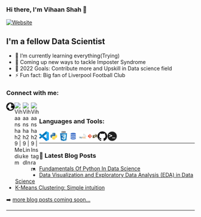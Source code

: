 ### Hi there, I'm Vihaan Shah 👋 

[![Website](https://img.shields.io/website?label=Vihaanshah29.io&style=for-the-badge&url=https%3A%2F%2FVihaanshah29.io)](https://vihaanshah29.github.io/)

## I'm a fellow Data Scientist

- 🌱 I’m currently learning everything(Trying) 
- 👯 Coming up new ways to tackle Imposter Syndrome 
- 🥅 2022 Goals: Contribute more and Upskill in Data science field
- ⚡ Fun fact: Big fan of Liverpool Football Club 

### Connect with me:

[<img align="left" alt="Vihaanshah29.io" width="22px" src="https://raw.githubusercontent.com/iconic/open-iconic/master/svg/globe.svg" />][website]
[<img align="left" alt="Vihaanshah29 | Medium" width="22px" src="https://cdn.jsdelivr.net/npm/simple-icons@v3/icons/medium.svg" />][medium]
[<img align="left" alt="Vihaanshah29 | LinkedIn" width="22px" src="https://cdn.jsdelivr.net/npm/simple-icons@v3/icons/linkedin.svg" />][linkedin]
[<img align="left" alt="Vihaanshah29 | Instagram" width="22px" src="https://cdn.jsdelivr.net/npm/simple-icons@v3/icons/instagram.svg" />][instagram]

<br />

### Languages and Tools:

<img align="left" alt="Visual Studio Code" width="26px" src="https://raw.githubusercontent.com/github/explore/80688e429a7d4ef2fca1e82350fe8e3517d3494d/topics/visual-studio-code/visual-studio-code.png" />

<img align="left" alt="Python" width="26px" src="https://raw.githubusercontent.com/github/explore/80688e429a7d4ef2fca1e82350fe8e3517d3494d/topics/python/python.png" />

<img align="left" alt="CSS3" width="26px" src="https://raw.githubusercontent.com/github/explore/80688e429a7d4ef2fca1e82350fe8e3517d3494d/topics/css/css.png" />

<img align="left" alt="SQL" width="26px" src="https://raw.githubusercontent.com/github/explore/80688e429a7d4ef2fca1e82350fe8e3517d3494d/topics/sql/sql.png" />

<img align="left" alt="MySQL" width="26px" src="https://raw.githubusercontent.com/github/explore/80688e429a7d4ef2fca1e82350fe8e3517d3494d/topics/mysql/mysql.png" />


<img align="left" alt="Git" width="26px" src="https://raw.githubusercontent.com/github/explore/80688e429a7d4ef2fca1e82350fe8e3517d3494d/topics/git/git.png" />

<img align="left" alt="GitHub" width="26px" src="https://raw.githubusercontent.com/github/explore/78df643247d429f6cc873026c0622819ad797942/topics/github/github.png" />

<img align="left" alt="Terminal" width="26px" src="https://raw.githubusercontent.com/github/explore/80688e429a7d4ef2fca1e82350fe8e3517d3494d/topics/terminal/terminal.png" />

<br />

---

### 📕 Latest Blog Posts

<!-- BLOG-POST-LIST:START -->
- [Fundamentals Of Python In Data Science](https://medium.com/analytics-vidhya/fundamentals-of-python-in-data-science-a495513f67a9)
- [Data Visualization and Exploratory Data Analysis (EDA) in Data Science](https://medium.com/analytics-vidhya/data-visualization-and-exploratory-data-analysis-eda-in-data-science-984e84942fda)
- [K-Means Clustering: Simple intuition](https://medium.com/analytics-vidhya/k-means-clustering-simple-intuition-16a55daa3ffa)

<!-- BLOG-POST-LIST:END -->

➡️ [more blog posts coming soon...](https://vihaanshah.medium.com/)

---


[website]: https://vihaanshah29.github.io/
[twitter]: https://twitter.com/codeSTACKr
[youtube]: https://youtube.com/codeSTACKr
[instagram]: https://www.instagram.com/v_i_h_a_a_n_/
[linkedin]: www.linkedin.com/in/vihaanshah
[webdevplaylist]: https://www.youtube.com/playlist?list=PLkwxH9e_vrAJ0WbEsFA9W3I1W-g_BTsbt
[jsplaylist]: https://www.youtube.com/playlist?list=PLkwxH9e_vrALRJKu7wfXby3MKeflhTu6B
[cssplaylist]: https://www.youtube.com/playlist?list=PLkwxH9e_vrALSdvZuEh6gqQdmDoDIoqz4
[reactplaylist]: https://www.youtube.com/playlist?list=PLkwxH9e_vrAK4TdffpxKY3QGyHCpxFcQ0
[medium]: https://vihaanshah.medium.com/
